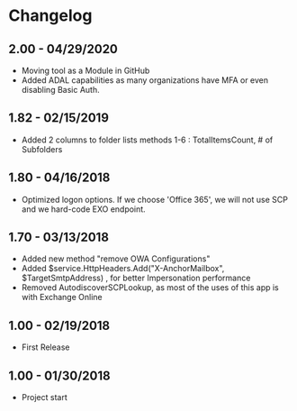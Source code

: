 ﻿# Changelog
## 2.00 - 04/29/2020
 - Moving tool as a Module in GitHub
 - Added ADAL capabilities as many organizations have MFA or even disabling Basic Auth.
## 1.82 - 02/15/2019
 - Added 2 columns to folder lists methods 1-6 : TotalItemsCount, # of Subfolders
## 1.80 - 04/16/2018
 - Optimized logon options. If we choose 'Office 365', we will not use SCP and we hard-code EXO endpoint.
## 1.70 - 03/13/2018
 - Added new method "remove OWA Configurations"
 - Added $service.HttpHeaders.Add("X-AnchorMailbox", $TargetSmtpAddress) , for better Impersonation performance
 - Removed AutodiscoverSCPLookup, as most of the uses of this app is with Exchange Online
## 1.00 - 02/19/2018
 - First Release
## 1.00 - 01/30/2018
 - Project start